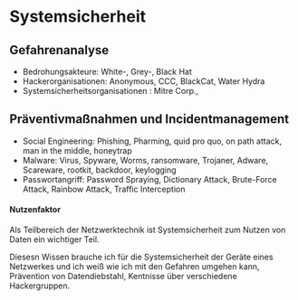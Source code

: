 # Systemsicherheit

## Gefahrenanalyse

- Bedrohungsakteure: White-, Grey-, Black Hat
- Hackerorganisationen: Anonymous, CCC, BlackCat, Water Hydra
- Systemsicherheitsorganisationen : Mitre Corp.,

## Präventivmaßnahmen und Incidentmanagement
-   Social Engineering: Phishing, Pharming, quid pro quo, on path attack, man in the middle, honeytrap
-   Malware: Virus, Spyware, Worms, ransomware, Trojaner, Adware, Scareware, rootkit, backdoor, keylogging
-   Passwortangriff: Password Spraying, Dictionary Attack, Brute-Force Attack, Rainbow Attack, Traffic Interception

#### Nutzenfaktor
Als Teilbereich der Netzwerktechnik ist Systemsicherheit zum Nutzen von Daten ein wichtiger Teil.

Diesesn Wissen brauche ich für die Systemsicherheit der Geräte eines Netzwerkes und ich weiß wie ich mit den Gefahren umgehen kann, Prävention von Datendiebstahl, Kentnisse über verschiedene Hackergruppen.
